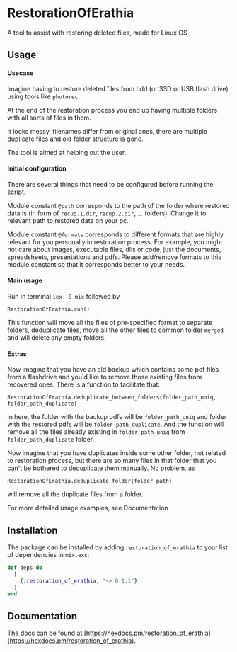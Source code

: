 # RestorationOfErathia

A tool to assist with restoring deleted files, made for Linux OS


## Usage
#### Usecase
Imagine having to restore deleted files from hdd (or SSD or USB flash drive) using tools like `photorec`.

At the end of the restoration process you end up having multiple folders with all sorts of files in them.

It looks messy, filenames differ from original ones, there are multiple duplicate files and old folder structure is gone.

The tool is aimed at helping out the user.

#### Initial configuration
There are several things that need to be configured before running the script.

Module constant `@path` corresponds to the path of the folder where restored data is (in form of `recup.1.dir`, `recup.2.dir`, ... folders).
Change it to relevant path to restored data on your pc.

Module constant `@formats` corresponds to different formats that are highly relevant for you personally in restoration process.
For example, you might not care about images, executable files, dlls or code, just the documents, spreadsheets, presentations and pdfs.
Please add/remove formats to this module constant so that it corresponds better to your needs.

#### Main usage
Run in terminal `iex -S mix` followed by
```
RestorationOfErathia.run()
```

This function will move all the files of pre-specified format to separate folders,
deduplicate files, move all the other files to
common folder `merged` and will delete any empty folders. 

#### Extras
Now imagine that you have an old backup which contains some pdf files from a flashdrive and you'd like 
to remove those existing files from recovered ones. There is a function to facilitate that:

```
RestorationOfErathia.deduplicate_between_folders(folder_path_uniq, folder_path_duplicate)
```
in here, the folder with the backup pdfs will be `folder_path_uniq` and folder with the restored pdfs will
be `folder_path_duplicate`. And the function will remove all the files already existing in `folder_path_uniq` from
`folder_path_duplicate` folder.

Now imagine that you have duplicates inside some other folder, not related to restoration process, but there are
so many files in that folder that you can't be bothered to deduplicate them manually. No problem, as
```
RestorationOfErathia.deduplicate_folder(folder_path)
```
will remove all the duplicate files from a folder.

For more detailed usage examples, see Documentation

## Installation

The package can be installed by adding `restoration_of_erathia` to your list of dependencies in `mix.exs`:

```elixir
def deps do
  [
    {:restoration_of_erathia, "~> 0.1.1"}
  ]
end
```

## Documentation

The docs can be found at [https://hexdocs.pm/restoration_of_erathia](https://hexdocs.pm/restoration_of_erathia).

